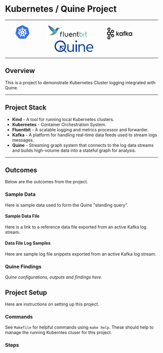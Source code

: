 # Kubernetes / Quine Project

---
<p align="center" width="100%">
<img src="extra/images/Kubernetes_Logo.png" height="50" style="padding-right:10%">

<img src="extra/images/Fluentbit_Logo.png" height="50" style="padding-right:10%">

<img src="extra/images/Kafka_Logo.png" height="40" style="padding-right:10%">

<img src="extra/images/Quine_Logo.svg" height="40" style="padding-right:10%"> 
</p>

---


## Overview

This is a project to demonstrate Kubernetes Cluster logging integrated with Quine.

---
## Project Stack

- **Kind** - A tool for running local Kubernetes clusters.
- **Kubernetes** - Container Orchestration System.
- **Fluentbit** - A scalable logging and metrics processor and forwarder.
- **Kafka** - A platform for handling real-time data feeds used to stream logs messages.
- **Quine** - Streaming graph system that connects to the log data streams and builds high-volume data into a stateful graph for analysis.



---
## Outcomes

Below are the outcomes from the project.

### Sample Data

Here is sample data used to form the Quine "standing query".

#### Sample Data File

Here is a link to a reference data file exported from an active Kafka log stream.


#### Data File Log Samples

Here are sample log file snippets exported from an active Kafka log stream.

### Quine Findings

*Quine configurations, outputs and findings here.*



## Project Setup

Here are instructions on setting up this project.

### Commands

See `Makefile` for helpful commands using `make help`. These should help to manage the running Kuberntes cluser for this project.

### Steps

